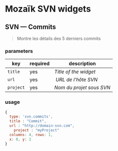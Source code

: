 # Mozaïk SVN widgets

## SVN — Commits

> Montre les détails des 5 derniers commits

### parameters

key        | required | description
-----------|----------|----------------------------------------------------
`title`    | yes      | *Title of the widget*
`url`      | yes      | *URL de l'hôte SVN*
`project`  | yes      | *Nom du projet sous SVN*

### usage

```javascript
{
  type: 'svn.commits',
  title : "Commit",
  url : "http://domain-svn.com",
    project : "myProject"
  columns: 4, rows: 1,
  x: 0, y: 2
}
```
